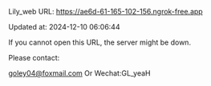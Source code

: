 Lily_web URL: https://ae6d-61-165-102-156.ngrok-free.app

Updated at: 2024-12-10 06:06:44

If you cannot open this URL, the server might be down.

Please contact: 

goley04@foxmail.com Or Wechat:GL_yeaH